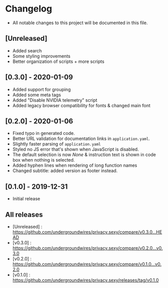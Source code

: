 # Changelog

- All notable changes to this project will be documented in this file.

## [Unreleased]

- Added search
- Some styling improvements
- Better organization of scripts + more scripts

## [0.3.0] - 2020-01-09

- Added support for grouping
- Added some meta tags
- Added "Disable NVIDIA telemetry" script
- Added legacy browser compatibility for fonts & changed main font

## [0.2.0] - 2020-01-06

- Fixed typo in generated code.
- Better URL validation for documentation links in `application.yaml`.
- Slightly faster parsing of `application.yaml`
- Styled no JS error that's shown when JavaScript is disabled.
- The default selection is now *None* & instruction text is shown in code box when nothing is selected.
- Added hyphen lines when rendering of long function names
- Changed subtitle: added version as footer instead.

## [0.1.0] - 2019-12-31

- Initial release

## All releases

- [Unreleased] : https://github.com/undergroundwires/privacy.sexy/compare/v0.3.0...HEAD
- [v0.3.0] : https://github.com/undergroundwires/privacy.sexy/compare/v0.2.0...v0.3.0
- [v0.2.0] : https://github.com/undergroundwires/privacy.sexy/compare/v0.1.0...v0.2.0
- [v0.1.0] : https://github.com/undergroundwires/privacy.sexy/releases/tag/v0.1.0
